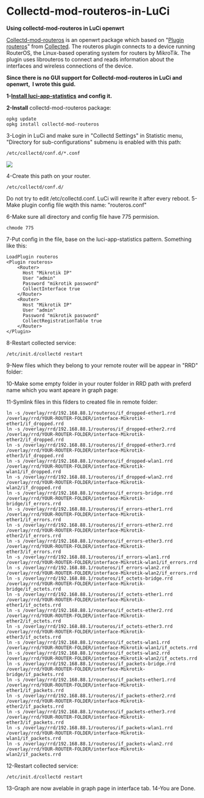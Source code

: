 # Collectd-mod-routeros-in-LuCi

**Using collectd-mod-routeros in LuCi openwrt**

[Collectd-mod-routeros](https://openwrt.org/packages/pkgdata_owrt19_7/collectd-mod-routeros) is an openwrt package which based on "[Plugin routeros](https://collectd.org/wiki/index.php/Plugin:RouterOS)" from [Collected](https://collectd.org/documentation/manpages/collectd.conf.5.shtml#plugin_routeros). The routeros plugin connects to a device running RouterOS, the Linux-based operating system for routers by MikroTik. The plugin uses librouteros to connect and reads information about the interfaces and wireless connections of the device.

**Since there is no GUI support for Collectd-mod-routeros in LuCi and openwrt,  I wrote this guid.**

**1-**[**Install luci-app-statistics**](https://openwrt.org/docs/guide-user/luci/luci_app_statistics) **and config it.**

**2-Install** collectd-mod-routeros package:

```
opkg update
opkg install collectd-mod-routeros
```

3-Login in LuCi and make sure in "Collectd Settings" in Statistic menu, "Directory for sub-configurations" submenu is enabled with this path:

```
/etc/collectd/conf.d/*.conf
```

![](https://user-images.githubusercontent.com/22772774/169720327-7d9630a7-4884-4a79-a33a-e497dee364e8.png)

4-Create this path on your router.

```
/etc/collectd/conf.d/
```
Do not try to edit /etc/collectd.conf. LuCi will rewrite it after every reboot.
5-Make plugin config file wqith this name: "routeros.conf"

6-Make sure all directory and config file have 775 permision.

```
chmode 775
```

7-Put config in the file, base on the luci-app-statistics pattern. Something like this:

```
LoadPlugin routeros
<Plugin routeros>
    <Router>
      Host "Mikrotik IP"
      User "admin"
      Password "mikrotik password"
      CollectInterface true
    </Router>
    <Router>
      Host "Mikrotik IP"
      User "admin"
      Password "mikrotik password"
      CollectRegistrationTable true
    </Router>
</Plugin>
```
8-Restart collected service:
```
/etc/init.d/collectd restart
```
9-New files which they belong to your remote router will be appear in "RRD" folder:

10-Make some empty folder in your router folder in RRD path with preferd name which you want apeare in graph page:


11-Symlink files in this filders to created file in remote folder:
```
ln -s /overlay/rrd/192.168.88.1/routeros/if_dropped-ether1.rrd /overlay/rrd/YOUR-ROUTER-FOLDER/interface-Mikrotik-ether1/if_dropped.rrd
ln -s /overlay/rrd/192.168.88.1/routeros/if_dropped-ether2.rrd /overlay/rrd/YOUR-ROUTER-FOLDER/interface-Mikrotik-ether2/if_dropped.rrd
ln -s /overlay/rrd/192.168.88.1/routeros/if_dropped-ether3.rrd /overlay/rrd/YOUR-ROUTER-FOLDER/interface-Mikrotik-ether3/if_dropped.rrd
ln -s /overlay/rrd/192.168.88.1/routeros/if_dropped-wlan1.rrd /overlay/rrd/YOUR-ROUTER-FOLDER/interface-Mikrotik-wlan1/if_dropped.rrd
ln -s /overlay/rrd/192.168.88.1/routeros/if_dropped-wlan2.rrd /overlay/rrd/YOUR-ROUTER-FOLDER/interface-Mikrotik-wlan2/if_dropped.rrd
ln -s /overlay/rrd/192.168.88.1/routeros/if_errors-bridge.rrd /overlay/rrd/YOUR-ROUTER-FOLDER/interface-Mikrotik-bridge/if_errors.rrd
ln -s /overlay/rrd/192.168.88.1/routeros/if_errors-ether1.rrd /overlay/rrd/YOUR-ROUTER-FOLDER/interface-Mikrotik-ether1/if_errors.rrd
ln -s /overlay/rrd/192.168.88.1/routeros/if_errors-ether2.rrd /overlay/rrd/YOUR-ROUTER-FOLDER/interface-Mikrotik-ether2/if_errors.rrd
ln -s /overlay/rrd/192.168.88.1/routeros/if_errors-ether3.rrd /overlay/rrd/YOUR-ROUTER-FOLDER/interface-Mikrotik-ether3/if_errors.rrd
ln -s /overlay/rrd/192.168.88.1/routeros/if_errors-wlan1.rrd /overlay/rrd/YOUR-ROUTER-FOLDER/interface-Mikrotik-wlan1/if_errors.rrd
ln -s /overlay/rrd/192.168.88.1/routeros/if_errors-wlan2.rrd /overlay/rrd/YOUR-ROUTER-FOLDER/interface-Mikrotik-wlan2/if_errors.rrd
ln -s /overlay/rrd/192.168.88.1/routeros/if_octets-bridge.rrd /overlay/rrd/YOUR-ROUTER-FOLDER/interface-Mikrotik-bridge/if_octets.rrd
ln -s /overlay/rrd/192.168.88.1/routeros/if_octets-ether1.rrd /overlay/rrd/YOUR-ROUTER-FOLDER/interface-Mikrotik-ether1/if_octets.rrd
ln -s /overlay/rrd/192.168.88.1/routeros/if_octets-ether2.rrd /overlay/rrd/YOUR-ROUTER-FOLDER/interface-Mikrotik-ether2/if_octets.rrd
ln -s /overlay/rrd/192.168.88.1/routeros/if_octets-ether3.rrd /overlay/rrd/YOUR-ROUTER-FOLDER/interface-Mikrotik-ether3/if_octets.rrd
ln -s /overlay/rrd/192.168.88.1/routeros/if_octets-wlan1.rrd /overlay/rrd/YOUR-ROUTER-FOLDER/interface-Mikrotik-wlan1/if_octets.rrd
ln -s /overlay/rrd/192.168.88.1/routeros/if_octets-wlan2.rrd /overlay/rrd/YOUR-ROUTER-FOLDER/interface-Mikrotik-wlan2/if_octets.rrd
ln -s /overlay/rrd/192.168.88.1/routeros/if_packets-bridge.rrd /overlay/rrd/YOUR-ROUTER-FOLDER/interface-Mikrotik-bridge/if_packets.rrd
ln -s /overlay/rrd/192.168.88.1/routeros/if_packets-ether1.rrd /overlay/rrd/YOUR-ROUTER-FOLDER/interface-Mikrotik-ether1/if_packets.rrd
ln -s /overlay/rrd/192.168.88.1/routeros/if_packets-ether2.rrd /overlay/rrd/YOUR-ROUTER-FOLDER/interface-Mikrotik-ether2/if_packets.rrd
ln -s /overlay/rrd/192.168.88.1/routeros/if_packets-ether3.rrd /overlay/rrd/YOUR-ROUTER-FOLDER/interface-Mikrotik-ether3/if_packets.rrd
ln -s /overlay/rrd/192.168.88.1/routeros/if_packets-wlan1.rrd /overlay/rrd/YOUR-ROUTER-FOLDER/interface-Mikrotik-wlan1/if_packets.rrd
ln -s /overlay/rrd/192.168.88.1/routeros/if_packets-wlan2.rrd /overlay/rrd/YOUR-ROUTER-FOLDER/interface-Mikrotik-wlan2/if_packets.rrd
```
12-Restart collected service:
```
/etc/init.d/collectd restart
```
13-Graph are now avelable in graph page in interface tab.
14-You are Done.
